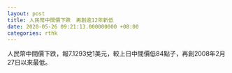 ```yaml
---
layout: post
title: 人民幣中間價下跌　再創逾12年新低
date: 2020-05-26 09:21:13.000000000 +08:00
categories: rthk
---
```


人民幣中間價下跌，報7.1293兌1美元，較上日中間價低84點子，再創2008年2月27日以來最低。

